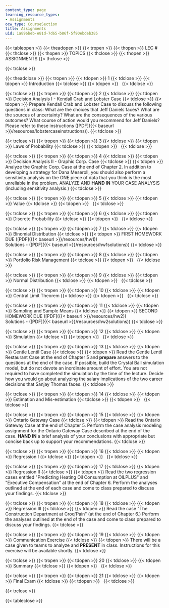```yaml
---
content_type: page
learning_resource_types:
- Assignments
ocw_type: CourseSection
title: Assignments
uid: 1a896beb-e81d-7d65-b86f-5f90ebdeb385
---
```


{{< tableopen >}}
{{< theadopen >}}
{{< tropen >}}
{{< thopen >}}
LEC #
{{< thclose >}}
{{< thopen >}}
TOPICS
{{< thclose >}}
{{< thopen >}}
ASSIGNMENTS
{{< thclose >}}

{{< trclose >}}

{{< theadclose >}}
{{< tropen >}}
{{< tdopen >}}
1
{{< tdclose >}}
{{< tdopen >}}
Introduction
{{< tdclose >}}
{{< tdopen >}}
 
{{< tdclose >}}

{{< trclose >}}
{{< tropen >}}
{{< tdopen >}}
2
{{< tdclose >}}
{{< tdopen >}}
Decision Analysis I - Kendall Crab and Lobster Case
{{< tdclose >}}
{{< tdopen >}}
Prepare Kendall Crab and Lobster Case to discuss the following questions in class: What are the choices that Jeff Daniels faces? What are the sources of uncertainty? What are the consequences of the various outcomes? What course of action would you recommend for Jeff Daniels? Please refer to these instructions ([PDF]({{< baseurl >}}/resources/lobstercaseinstructions)).
{{< tdclose >}}

{{< trclose >}}
{{< tropen >}}
{{< tdopen >}}
3
{{< tdclose >}}
{{< tdopen >}}
Laws of Probability
{{< tdclose >}}
{{< tdopen >}}
 
{{< tdclose >}}

{{< trclose >}}
{{< tropen >}}
{{< tdopen >}}
4
{{< tdclose >}}
{{< tdopen >}}
Decision Analysis II - Graphic Corp. Case
{{< tdclose >}}
{{< tdopen >}}
Analyze the Graphic Corp. Case at the end of Chapter 2. In addition to developing a strategy for Dana Meseroll, you should also perform a sensitivity analysis on the ONE piece of data that you think is the most unreliable in the problem. ANALYZE AND **HAND IN** YOUR CASE ANALYSIS (including sensitivity analysis.)
{{< tdclose >}}

{{< trclose >}}
{{< tropen >}}
{{< tdopen >}}
5
{{< tdclose >}}
{{< tdopen >}}
Value
{{< tdclose >}}
{{< tdopen >}}
 
{{< tdclose >}}

{{< trclose >}}
{{< tropen >}}
{{< tdopen >}}
6
{{< tdclose >}}
{{< tdopen >}}
Discrete Probability
{{< tdclose >}}
{{< tdopen >}}
 
{{< tdclose >}}

{{< trclose >}}
{{< tropen >}}
{{< tdopen >}}
7
{{< tdclose >}}
{{< tdopen >}}
Binomial Distribution
{{< tdclose >}}
{{< tdopen >}}
FIRST HOMEWORK DUE ([PDF]({{< baseurl >}}/resources/hw1))  
Solutions - ([PDF]({{< baseurl >}}/resources/hw1solutions))
{{< tdclose >}}

{{< trclose >}}
{{< tropen >}}
{{< tdopen >}}
8
{{< tdclose >}}
{{< tdopen >}}
Portfolio Risk Management
{{< tdclose >}}
{{< tdopen >}}
 
{{< tdclose >}}

{{< trclose >}}
{{< tropen >}}
{{< tdopen >}}
9
{{< tdclose >}}
{{< tdopen >}}
Normal Distribution
{{< tdclose >}}
{{< tdopen >}}
 
{{< tdclose >}}

{{< trclose >}}
{{< tropen >}}
{{< tdopen >}}
10
{{< tdclose >}}
{{< tdopen >}}
Central Limit Theorem
{{< tdclose >}}
{{< tdopen >}}
 
{{< tdclose >}}

{{< trclose >}}
{{< tropen >}}
{{< tdopen >}}
11
{{< tdclose >}}
{{< tdopen >}}
Sampling and Sample Means
{{< tdclose >}}
{{< tdopen >}}
SECOND HOMEWORK DUE ([PDF]({{< baseurl >}}/resources/hw2))  
Solutions - ([PDF]({{< baseurl >}}/resources/hw2solutions))
{{< tdclose >}}

{{< trclose >}}
{{< tropen >}}
{{< tdopen >}}
12
{{< tdclose >}}
{{< tdopen >}}
Simulation
{{< tdclose >}}
{{< tdopen >}}
 
{{< tdclose >}}

{{< trclose >}}
{{< tropen >}}
{{< tdopen >}}
13
{{< tdclose >}}
{{< tdopen >}}
Gentle Lentil Case
{{< tdclose >}}
{{< tdopen >}}
Read the Gentle Lentil Restaurant Case at the end of Chapter 5 and **prepare** answers to the questions at the end of the case. If possible, build the Crystal Ball simulation model, but do not devote an inordinate amount of effort. You are not required to have completed the simulation by the time of the lecture. Decide how you would go about analyzing the salary implications of the two career decisions that Sanjay Thomas faces.
{{< tdclose >}}

{{< trclose >}}
{{< tropen >}}
{{< tdopen >}}
14
{{< tdclose >}}
{{< tdopen >}}
Estimation and Mis-estimation
{{< tdclose >}}
{{< tdopen >}}
 
{{< tdclose >}}

{{< trclose >}}
{{< tropen >}}
{{< tdopen >}}
15
{{< tdclose >}}
{{< tdopen >}}
Ontario Gateway Case
{{< tdclose >}}
{{< tdopen >}}
Read the Ontario Gateway Case at the end of Chapter 5. Perform the case analysis modeling assignment for the Ontario Gateway Case described at the end of the case. **HAND IN** a brief analysis of your conclusions with appropriate but concise back up to support your recommendations.
{{< tdclose >}}

{{< trclose >}}
{{< tropen >}}
{{< tdopen >}}
16
{{< tdclose >}}
{{< tdopen >}}
Regression I
{{< tdclose >}}
{{< tdopen >}}
 
{{< tdclose >}}

{{< trclose >}}
{{< tropen >}}
{{< tdopen >}}
17
{{< tdclose >}}
{{< tdopen >}}
Regression II
{{< tdclose >}}
{{< tdopen >}}
Read the two regression cases entitled "Predicting Heating Oil Consumption at OILPLUS" and "Executive Compensation" at the end of Chapter 6. Perform the analyses outlined at the end of each case and come to class prepared to discuss your findings.
{{< tdclose >}}

{{< trclose >}}
{{< tropen >}}
{{< tdopen >}}
18
{{< tdclose >}}
{{< tdopen >}}
Regression III
{{< tdclose >}}
{{< tdopen >}}
Read the case "The Construction Department at Croq'Pain" (at the end of Chapter 6.) Perform the analyses outlined at the end of the case and come to class prepared to discuss your findings.
{{< tdclose >}}

{{< trclose >}}
{{< tropen >}}
{{< tdopen >}}
19
{{< tdclose >}}
{{< tdopen >}}
Communication Exercise
{{< tdclose >}}
{{< tdopen >}}
There will be a case given to teams to analyze and **PRESENT** in class. Instructions for this exercise will be available shortly.
{{< tdclose >}}

{{< trclose >}}
{{< tropen >}}
{{< tdopen >}}
20
{{< tdclose >}}
{{< tdopen >}}
Summary
{{< tdclose >}}
{{< tdopen >}}
 
{{< tdclose >}}

{{< trclose >}}
{{< tropen >}}
{{< tdopen >}}
21
{{< tdclose >}}
{{< tdopen >}}
Final Exam
{{< tdclose >}}
{{< tdopen >}}
 
{{< tdclose >}}

{{< trclose >}}

{{< tableclose >}}